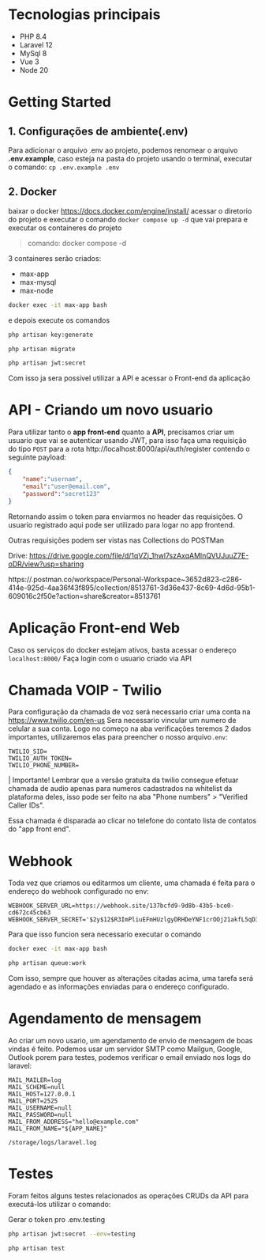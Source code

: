 # Tecnologias principais
- PHP 8.4
- Laravel 12
- MySql 8
- Vue 3
- Node 20
# Getting Started
## 1. Configurações de ambiente(.env)
Para adicionar o arquivo .env ao projeto, podemos renomear o arquivo **.env.example**, caso esteja na pasta do projeto usando o terminal, executar o comando: `cp .env.example .env`
## 2. Docker
baixar o docker https://docs.docker.com/engine/install/
acessar o diretorio do projeto e executar o
comando `docker compose up -d` que vai prepara e executar os containeres do projeto

> comando: docker compose -d

3 containeres serão criados:
- max-app 
- max-mysql
- max-node

``` bash
docker exec -it max-app bash
```
e depois execute os comandos
 ``` bash
php artisan key:generate
```

 ``` bash
php artisan migrate
```

``` bash
php artisan jwt:secret
```

Com isso ja sera possivel utilizar a API e acessar o Front-end da aplicação

# API - Criando um novo usuario
Para utilizar tanto o **app front-end** quanto a **API**, precisamos criar um usuario que vai se autenticar usando JWT, para isso faça uma requisição do tipo `POST` para a rota http://localhost:8000/api/auth/register contendo o seguinte payload:
``` json
{
    "name":"usernam",
    "email":"user@email.com",
    "password":"secret123"
}
```
Retornando assim o token para enviarmos no header das requisições. O usuario registrado aqui pode ser utilizado para logar no app frontend.

Outras requisições podem ser vistas nas
Collections do POSTMan

Drive: https://drive.google.com/file/d/1qVZj_1hwl7szAxqAMlnQVUJuuZ7E-oDR/view?usp=sharing

https://.postman.co/workspace/Personal-Workspace~3652d823-c286-414e-925d-4aa36f43f895/collection/8513761-3d36e437-8c69-4d6d-95b1-609016c2f50e?action=share&creator=8513761

# Aplicação Front-end Web
Caso os serviços do docker estejam ativos, basta acessar o endereço `localhost:8000/`
Faça login com o usuario criado via API

# Chamada VOIP - Twilio
Para configuração da chamada de voz será necessario criar uma conta na https://www.twilio.com/en-us 
Sera necessario vincular um numero de celular a sua conta.
Logo no começo na aba verificações teremos 2 dados importantes, utilizaremos elas para preencher o nosso arquivo`.env`:

```
TWILIO_SID=
TWILIO_AUTH_TOKEN=
TWILIO_PHONE_NUMBER=
```

| Importante! Lembrar que a versão gratuita da twilio consegue efetuar chamada de audio apenas para numeros
cadastrados na whitelist da plataforma deles, isso pode ser feito na aba "Phone numbers" > "Verified Caller IDs".

Essa chamada é disparada ao clicar no telefone do contato lista de contatos do "app front end".

# Webhook
Toda vez que criamos ou editarmos um cliente, uma chamada é feita para o endereço do webhook configurado no env:
```
WEBHOOK_SERVER_URL=https://webhook.site/137bcfd9-9d8b-43b5-bce0-cd672c45cb63    
WEBHOOK_SERVER_SECRET='$2y$12$R3ImPliuEFmHUzlgyDRHDeYNF1crOOj21akfL5qD3VfvZ4rO68W12'
```
Para que isso funcion sera necessario executar o comando
``` bash
docker exec -it max-app bash
```
``` bash
php artisan queue:work
```
Com isso, sempre que houver as alterações citadas acima, uma tarefa será agendado e as informações enviadas para
o endereço configurado.

# Agendamento de mensagem
Ao criar um novo usario, um agendamento de envio de mensagem de boas vindas é feito.
Podemos usar um servidor SMTP como Mailgun, Google, Outlook porem para testes, podemos verificar o email
enviado nos logs do laravel:
```
MAIL_MAILER=log
MAIL_SCHEME=null
MAIL_HOST=127.0.0.1
MAIL_PORT=2525
MAIL_USERNAME=null
MAIL_PASSWORD=null
MAIL_FROM_ADDRESS="hello@example.com"
MAIL_FROM_NAME="${APP_NAME}"
```

`/storage/logs/laravel.log`

# Testes
Foram feitos alguns testes relacionados as operações CRUDs da API
para executá-los utilizar o comando:

Gerar o token pro .env.testing
```bash
php artisan jwt:secret --env=testing
```
```bash
php artisan test
```


